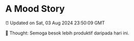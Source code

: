 # A Mood Story

⏰ Updated on Sat, 03 Aug 2024 23:50:09 GMT

💭 Thought: Semoga besok lebih produktif daripada hari ini.

